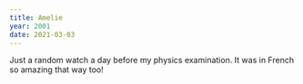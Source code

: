 ```yaml
---
title: Amelie
year: 2001
date: 2021-03-03
---
```


Just a random watch a day before my physics examination. It was in French so amazing that way too!   
